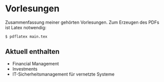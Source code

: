 Vorlesungen
===========

Zusammenfassung meiner gehörten Vorlesungen. Zum Erzeugen des PDFs ist Latex notwendig:

`$ pdflatex main.tex`

Aktuell enthalten
-----------------

* Financial Management
* Investments
* IT-Sicherheitsmanagement für vernetzte Systeme
